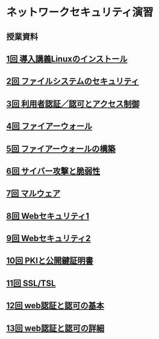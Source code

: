 # ネットワークセキュリティ演習
## 授業資料

## [1回 導入講義Linuxのインストール](./nd01.md)

## [2回 ファイルシステムのセキュリティ](./nd02.md)

## [3回 利用者認証／認可とアクセス制御](./nd03.mdl)

## [4回 ファイアーウォール](./nd04.md)

## [5回 ファイアーウォールの構築](./nd05.md)

## [6回 サイバー攻撃と脆弱性](./nd06.md)

## [7回 マルウェア](./nd07.md)

## [8回 Webセキュリティ1](./nd08.md)

## [9回 Webセキュリティ2](./nd09.md)

## [10回 PKIと公開鍵証明書](./nd10.md)

## [11回 SSL/TSL](./nd11.md)

## [12回 web認証と認可の基本](./nd12.md)

## [13回  web認証と認可の詳細](./nd13.md)
